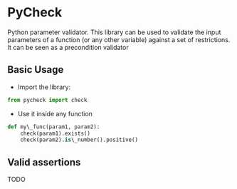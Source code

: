 PyCheck
=======
Python parameter validator. This library can be used to validate the
input parameters of a function (or any other variable) against a set 
of restrictions. It can be seen as a precondition validator

Basic Usage
-----------
* Import the library:
```python
from pycheck import check
```
* Use it inside any function
```python
def my\_func(param1, param2):
    check(param1).exists()
    check(param2).is\_number().positive()
```

Valid assertions
----------------
TODO
